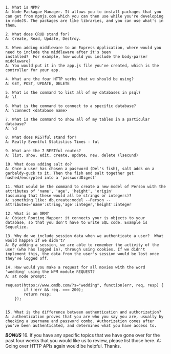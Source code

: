 	1. What is NPM?
	A: Node Packagae Manager. It allows you to install packages that you can get from npmjs.com which you can then use while you're developing in nodeJS. The packages are like libraries, and you can use what's in them.

	2. What does CRUD stand for?
	A: Create, Read, Update, Destroy.

	3. When adding middleware to an Express Application, where would you need to include the middleware after it's been
    installed?  For example, how would you include the body-parser middleware?
	A: You would put it in the app.js file you've created, which is the controller for your app.

	4. What are the four HTTP verbs that we should be using?
	A: GET, POST, UPDATE, DELETE

	5. What is the command to list all of my databases in psql?
	A: \l

	6. What is the command to connect to a specific database?
	A: \connect <database name>

	7. What is the command to show all of my tables in a particular database?
	A: \d

	8. What does RESTful stand for?
	A: Really Eventful Statistics Times - ful

	9. What are the 7 RESTful routes?
	A: list, show, edit, create, update, new, delete (lsecund)

	10. What does adding salt do?
	A: Once a user has chosen a password (Del's fish), salt adds on a garbaldy-guck to it. Then the fish and salt together get hashed/encrypted into a 'passwordDigest'
	
	11. What would be the command to create a new model of Person with the attributes of 'name', 'age', 'height', 'origin'
    (assuming that these would all be strings or integers)?
	A: something like: db.create:model --Person --attributes='name':string,'age':integer,'height':integer

	12. What is an ORM?
	A: Object Routing Mapper: it connects your js objects to your database, so that you don't have to write SQL code. Example is Sequelize.

	13. Why do we include session data when we authenticate a user?  What would happen if we didn't?
	A: By adding a session, we are able to remember the activity of the user (who has logged in), through using cookies. If we didn't implement this, the data from the user's session would be lost once they've logged off.

	14. How would you make a request for all movies with the word 'wedding' using the NPM module REQUEST?
	A: at node prompt: 

	request(https://www.omdb.com/?s="wedding", function(err, req, resp) {
			if (!err && req. === 200);
			return resp;
		});


	15. What is the difference between authentication and authorization?
	A: authentication proves that you are who you say you are, usually by checking a username and password combo. Authorization comes after you've been authenticated, and determines what you have access to.

***BONUS***
	16. If you have any specific topics that we have gone over for the past four weeks that you would like us to review, 
     please list those here.
    A: Going over HTTP APIs again would be helpful. Thanks.

